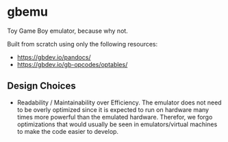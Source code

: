 # gbemu

Toy Game Boy emulator, because why not.

Built from scratch using only the following resources:
- https://gbdev.io/pandocs/
- https://gbdev.io/gb-opcodes/optables/


## Design Choices

- Readability / Maintainability over Efficiency. The emulator does not need to be overly optimized since it is expected to run on hardware many times more powerful than the emulated hardware. Therefor, we forgo optimizations that would usually be seen in emulators/virtual machines to make the code easier to develop.
